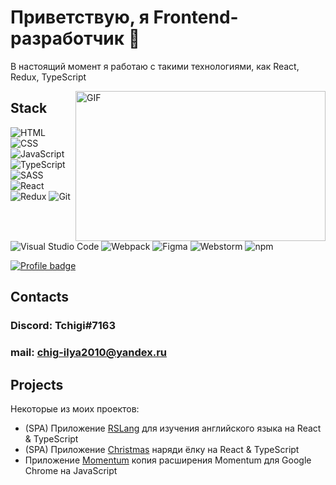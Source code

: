 # Приветствую, я Frontend-разработчик 👋

В настоящий момент я работаю с такими технологиями, как React, Redux, TypeScript

<img img align="right" alt="GIF" src="https://sambalpur.digivarsity.com/pluginfile.php/6089/course/overviewfiles/software%20engineering.gif" width="400" height="240" />

## Stack
![HTML](https://img.shields.io/badge/HTML-D83A56?style=flat-square-endpoint&logo=html5&labelColor=F3F3F3) ![CSS](https://img.shields.io/badge/CSS-2E4C6D?style=flat-square-endpoint&logo=css3) ![JavaScript](https://img.shields.io/badge/JavaScript-5089C6?style=flat-square-endpoint&logo=javascript&logoColor=) ![TypeScript](https://img.shields.io/badge/TypeScript-EEEEEE?style=flat-square-endpoint&logo=typescript&logoColor=) ![SASS](https://img.shields.io/badge/SASS-FEFEFE?style=flat-square-endpoint&logo=sass) ![React](https://img.shields.io/badge/React-2E4C6D?style=flat-square-endpoint&logo=react&logoColor=) ![Redux](https://img.shields.io/badge/Redux-2E4C6D?style=flat-square-endpoint&logo=redux&logoColor=) ![Git](https://img.shields.io/badge/Git-6E85B2?style=flat-square-endpoint&logo=git&logoColor=) ![Visual Studio Code](https://img.shields.io/badge/Visual_Studio_Code-6E85B2?style=flat-square-endpoint&logo=visualstudiocode&logoColor=blue&labelColor=EADEDE) ![Webpack](https://img.shields.io/badge/Webpack-blue?style=flat-square-endpoint&logo=webpack&labelColor=F3F3F3&logoColor=blue) ![Figma](https://img.shields.io/badge/Figma-892CDC?style=flat-square-endpoint&logo=figma&logoColor=892CDC&labelColor=EADEDE)
![Webstorm](https://img.shields.io/badge/Webstorm-blue?style=flat-square-endpoint&logo=webstorm&labelColor=F3F3F3&logoColor=blue) ![npm](https://img.shields.io/badge/npm-red?style=flat-square-endpoint&logo=npm&labelColor=F3F3F3&logoColor=red)

[![Profile badge](https://www.codewars.com/users/tchigi/badges/large)](https://www.codewars.com/users/tchigi)

## Contacts
### Discord: Tchigi#7163
### mail: chig-ilya2010@yandex.ru

## Projects

Некоторые из моих проектов:

- (SPA) Приложение [RSLang](https://keen-feynman-655de5.netlify.app/) для изучения английского языка на React & TypeScript
- (SPA) Приложение [Christmas](https://tchigi-christmas-tree.netlify.app/) наряди ёлку на React & TypeScript
- Приложение [Momentum](https://tchigi-momentum.netlify.app/) копия расширения Momentum для Google Chrome на JavaScript
